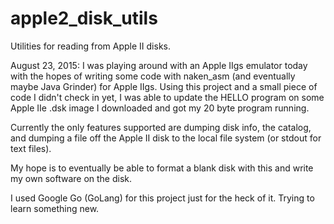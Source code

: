 # apple2_disk_utils
Utilities for reading from Apple II disks.

August 23, 2015:
I was playing around with an Apple IIgs emulator today with the hopes of writing some code
with naken_asm (and eventually maybe Java Grinder) for Apple IIgs.  Using this project and a
small piece of code I didn't check in yet, I was able to update the HELLO program on some
Apple IIe .dsk image I downloaded and got my 20 byte program running.

Currently the only features supported are dumping disk info, the catalog, and dumping a file
off the Apple II disk to the local file system (or stdout for text files).

My hope is to eventually be able to format a blank disk with this and write my own software
on the disk.

I used Google Go (GoLang) for this project just for the heck of it.  Trying to learn something
new.
